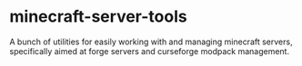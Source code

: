 # minecraft-server-tools

A bunch of utilities for easily working with and managing minecraft servers, specifically aimed at forge servers and curseforge modpack management.
